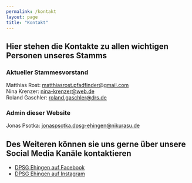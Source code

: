 ```yaml
---
permalink: /kontakt
layout: page
title: "Kontakt"
---
```

## Hier stehen die Kontakte zu allen wichtigen Personen unseres Stamms

### Aktueller Stammesvorstand
Matthias Rost: [matthiasrost.pfadfinder@gmail.com](mailto:matthiasrost.pfadfinder@gmail.com)  
Nina Krenzer: [nina-krenzer@web.de](mailto:nina-krenzer@web.de)  
Roland Gaschler: [roland.gaschler@drs.de](mailto:roland.gaschler@drs.de)

### Admin dieser Website
Jonas Psotka: [jonaspsotka.dpsg-ehingen@nikurasu.de](mailto:jonaspsotka.dpsg-ehingen@nikurasu.de)

## Des Weiteren können sie uns gerne über unsere Social Media Kanäle kontaktieren
- [DPSG Ehingen auf Facebook](https://www.facebook.com/DPSGEhingen.Donau)
- [DPSG Ehingen auf Instagram](https://www.instagram.com/dpsg_ehingen)
